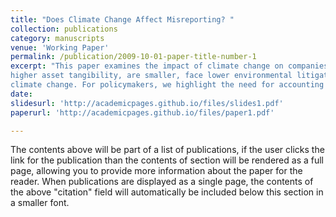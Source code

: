 ```yaml
---
title: "Does Climate Change Affect Misreporting? "
collection: publications
category: manuscripts
venue: 'Working Paper'
permalink: /publication/2009-10-01-paper-title-number-1
excerpt: "This paper examines the impact of climate change on companies' misreporting behaviour. We find that companies with higher levels of climate change exposure are more likely to misreport their financial statements. We employ the fraud triangle to explore potential mechanisms underlying this behaviour. Climate change provides opportunities for misreporting, as it can significantly reduce accounting comparability due to the need for professional judgment in accounting treatments related to climate change, especially since Generally Accepted Accounting Principles (GAAP) do not explicitly address climate-related issues. Through the pressure channel, companies facing greater climate exposure experience higher cash flow shortfalls, reduced revenue-generating capabilities, and increased insolvency risks, which might compel management to engage in misreporting to appease stakeholders, secure financing, or meet market expectations. This result is more pronounced in firms that possess 
higher asset tangibility, are smaller, face lower environmental litigation risks, issue fewer equity instruments in a given year, have high market leverage and are headquartered in regions where people have low climate change belief. Our research is the first study that shows the link between corporate misreporting behaviour and 
climate change. For policymakers, we highlight the need for accounting standard-setters to incorporate explicit guidelines on climate-related issues, underscoring a significant gap in current GAAP regulations."
date: 
slidesurl: 'http://academicpages.github.io/files/slides1.pdf'
paperurl: 'http://academicpages.github.io/files/paper1.pdf'

---
```


The contents above will be part of a list of publications, if the user clicks the link for the publication than the contents of section will be rendered as a full page, allowing you to provide more information about the paper for the reader. When publications are displayed as a single page, the contents of the above "citation" field will automatically be included below this section in a smaller font.

